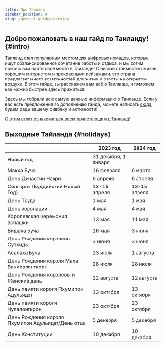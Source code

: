 ```yaml
---
title: Про Таиланд
sidebar_position: 0
slug: /general-guide/overview
---
```



## Добро пожаловать в наш гайд по Таиланду! {#intro}

Таиланд стал популярным местом для цифровых номадов, которые ищут сбалансированное сочетание работы и отдыха, и мы хотим помочь вам найти своё место в Таиланде! С низкой стоимостью жизни, хорошим интернетом и прекрасными пейзажами, это страна предлагает много возможностей для жизни и работы на открытом воздухе. В этом гайде, вы расскажем вам всё о Таиланде, и поможем как можно быстрее здесь прижиться.


Здесь мы собрали всю самую важную информацию о Таиланде. Если у вас есть предложения по дополнению гайда, можете написать [сюда](https://t.me/thailanddaoguide), будем рады вашему фидбеку и активности!


[С этим стоит ознакомиться всем прилетающим в Таиланд!](https://moscow.thaiembassy.org/ru/publicservice/84777-%D0%9C%D0%B5%D1%81%D1%82%D0%BD%D1%8B%D0%B5-%D0%B7%D0%B0%D0%BA%D0%BE%D0%BD%D1%8B-%D0%B8-%D1%82%D1%80%D0%B0%D0%B4%D0%B8%D1%86%D0%B8%D0%B8?cate=5d843b6a15e39c1abc00518c)

## Выходные Тайланда {#holidays}

|                                                     |       2023 год       |       2024 год       |
|-----------------------------------------------------|----------------------|----------------------|
| Новый год                                           | 31 декабря, 1 января |                      |
| Макха Буча                                          | 16 февраля           | 6 марта              |
| День Династии Чакри                                 | 6 апреля             | 6 апреля             |
| Сонгкран (Буддийский Новый Год)                     | 13-15 апреля         | 13-15 апреля         |
| День Труда                                          | 1 мая                | 1 мая                |
| День коронации                                      | 4 мая                | 4 мая                |
| Королевская церемония вспашки                       | 13 мая               | 11 мая               |
| Вишаха Буча                                         | 16 мая               | 3 июня               |
| День Рождения королевы Сутхиды                      | 3 июня               | 3 июня               |
| Асалаха Буча                                        | 13 июля              | 1 августа            |
| День Рождения короля Маха Вачиралонгкорн            | 28 июля              | 28 июля              |
| День Рождения королевы и Женский день               | 12 августа           | 12 августа           |
| День памяти короля Пхумипон Адульядет               | 13 октября           | 13 октября           |
| День памяти короля Чулалонгкрон                     | 23 октября           | 23 октября           |
| День Рождения короля Пхумипон Адульядет/День отца   | 5 декабря            | 5 декабря            |
| День Конституции                                    | 10 декабря           | 10 декабря           |
